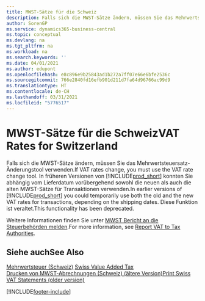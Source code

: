 ```yaml
---
title: MWST-Sätze für die Schweiz
description: Falls sich die MWST-Sätze ändern, müssen Sie das Mehrwertsteuersatz-Änderungstool verwenden. In früheren Versionen von Business Central konnten Sie abhängig vom Lieferdatum vorübergehend sowohl die neuen als auch die alten MWST-Sätze für Transaktionen verwenden. Diese Funktion ist veraltet.
author: SorenGP
ms.service: dynamics365-business-central
ms.topic: conceptual
ms.devlang: na
ms.tgt_pltfrm: na
ms.workload: na
ms.search.keywords: ''
ms.date: 04/01/2021
ms.author: edupont
ms.openlocfilehash: e8c896e9b25843ad1b272a7ff07e66e6bfe2536c
ms.sourcegitcommit: 766e2840fd16efb901d211d7fa64d96766ac99d9
ms.translationtype: HT
ms.contentlocale: de-CH
ms.lasthandoff: 03/31/2021
ms.locfileid: "5776517"
---
```

# <a name="vat-rates-for-switzerland"></a><span data-ttu-id="8b7b6-105">MWST-Sätze für die Schweiz</span><span class="sxs-lookup"><span data-stu-id="8b7b6-105">VAT Rates for Switzerland</span></span>
<span data-ttu-id="8b7b6-106">Falls sich die MWST-Sätze ändern, müssen Sie das Mehrwertsteuersatz-Änderungstool verwenden.</span><span class="sxs-lookup"><span data-stu-id="8b7b6-106">If VAT rates change, you must use the VAT rate change tool.</span></span> <span data-ttu-id="8b7b6-107">In früheren Versionen von [!INCLUDE[prod_short](../../includes/prod_short.md)] konnten Sie abhängig vom Lieferdatum vorübergehend sowohl die neuen als auch die alten MWST-Sätze für Transaktionen verwenden.</span><span class="sxs-lookup"><span data-stu-id="8b7b6-107">In earlier versions of [!INCLUDE[prod_short](../../includes/prod_short.md)] you could temporarily use both the old and the new VAT rates for transactions, depending on the shipping dates.</span></span> <span data-ttu-id="8b7b6-108">Diese Funktion ist veraltet.</span><span class="sxs-lookup"><span data-stu-id="8b7b6-108">This functionality has been deprecated.</span></span>  

<span data-ttu-id="8b7b6-109">Weitere Informationen finden Sie unter [MWST Bericht an die Steuerbehörden melden](../../finance-how-report-vat.md).</span><span class="sxs-lookup"><span data-stu-id="8b7b6-109">For more information, see [Report VAT to Tax Authorities](../../finance-how-report-vat.md).</span></span>  

## <a name="see-also"></a><span data-ttu-id="8b7b6-110">Siehe auch</span><span class="sxs-lookup"><span data-stu-id="8b7b6-110">See Also</span></span>  
 <span data-ttu-id="8b7b6-111">[Mehrwertsteuer (Schweiz)](swiss-value-added-tax.md) </span><span class="sxs-lookup"><span data-stu-id="8b7b6-111">[Swiss Value Added Tax](swiss-value-added-tax.md) </span></span>  
 [<span data-ttu-id="8b7b6-112">Drucken von MWST-Abrechnungen (Schweiz) (ältere Version)</span><span class="sxs-lookup"><span data-stu-id="8b7b6-112">Print Swiss VAT Statements (older version)</span></span>](how-to-print-swiss-vat-statements-older-version-.md)


[!INCLUDE[footer-include](../../includes/footer-banner.md)]